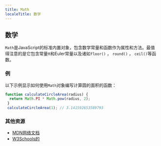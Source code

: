 ```yaml
---
title: Math
localeTitle: 数学
---
```

## 数学

`Math`是JavaScript的标准内置对象，包含数学常量和函数作为属性和方法。最值得注意的是它包含常量π和Euler常量以及诸如`floor()` ， `round()` ， `ceil()`等函数。

### 例

以下示例显示如何使用`Math`对象编写计算圆的面积的函数：

```javascript
function calculateCircleArea(radius) { 
  return Math.PI * Math.pow(radius, 2); 
 } 
 calculateCircleArea(1); // 3.141592653589793 
```

### 其他资源

*   [MDN网络文档](https://developer.mozilla.org/en-US/docs/Web/JavaScript/Reference/Global_Objects/Math)
*   [W3Schools的](https://www.w3schools.com/js/js_math.asp)